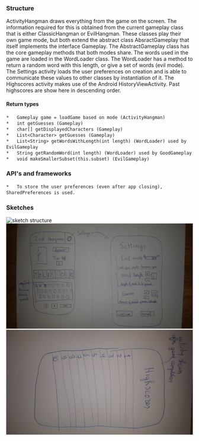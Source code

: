 ### Structure
ActivityHangman draws everything from the game on the screen. 
The information required for this is obtained from the current gameplay class that is either ClassicHangman or EvilHangman. 
These classes play their own game mode, but both extend the abstract class AbsractGameplay that itself implements the interface Gameplay. The AbstractGameplay class has the core gameplay methods that both modes share.
The words used in the game are loaded in the WordLoader class. 
The WordLoader has a method to return a random word with this length, or give a set of words (evil mode).
The Settings activity loads the user preferences on creation and is able to communicate these values to other classes by instantiation of it.
The Highscores activity makes use of the Android HistoryViewActivity. Past highscores are show here in descending order.
#### Return types
	*	Gameplay game = loadGame based on mode (ActivityHangman) 
	* 	int getGuesses (Gameplay)
	* 	char[] getDisplayedCharacters (Gameplay)
	* 	List<Character> getGuesses (Gameplay)
	* 	List<String> getWordsWithLength(int length) (WordLoader) used by EvilGameplay
	* 	String getRandomWord(int length) (WordLoader) used by GoodGameplay
	* 	void makeSmallerSubset(this.subset) (EvilGameplay)

### API's and frameworks
	* 	To store the user preferences (even after app closing), SharedPreferences is used.

### Sketches
![sketch structure](http://imgur.com/ZLhxKMv "sketch structure")
![sketch game and settings](https://github.com/Poezedoez/EvilHangman/blob/master/app/sketches/game_and_settings.jpg "sketch game and settings")
![sketch highscores](https://github.com/Poezedoez/EvilHangman/blob/master/app/sketches/highscores.jpg "sketch highscores")


